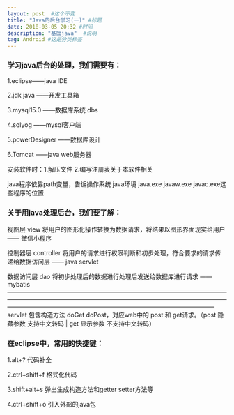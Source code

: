 ```yaml
---
layout: post  #这个不变
title: "Java的后台学习(一)" #标题
date: 2018-03-05 20:32 #时间
description: "基础java"  #说明
tag: Android #这是分类标签
---
```


### 学习java后台的处理，我们需要有：

1.eclipse——java IDE

2.jdk java ——开发工具箱

3.mysql15.0 ——数据库系统 dbs

4.sqlyog ——mysql客户端

5.powerDesigner ——数据库设计

6.Tomcat ——java web服务器

安装软件时：1.解压文件  2.编写注册表关于本软件相关

java程序依靠path变量，告诉操作系统 java环境 java.exe javaw.exe javac.exe这些程序的位置

### 关于用java处理后台，我们要了解：
视图层   view    将用户的图形化操作转换为数据请求，将结果以图形界面现实给用户 —— 微信小程序

控制器层 controller 将用户的请求进行权限判断和初步处理，符合要求的请求传递给数据访问层 —— java servlet

数据访问层  dao  将初步处理后的数据进行处理后发送给数据库进行请求 —— mybatis
——————————————————————————————————————————————————————————————————————————————————————————————————————————
servlet 包含构造方法 doGet doPost，对应web中的 post 和 get请求。（post 隐藏参数 支持中文转码 | get 显示参数 不支持中文转码）

### 在eclipse中，常用的快捷键：
1.alt+? 代码补全

2.ctrl+shift+f  格式化代码

3.shift+alt+s 弹出生成构造方法和getter setter方法等

4.ctrl+shift+o  引入外部的java包
